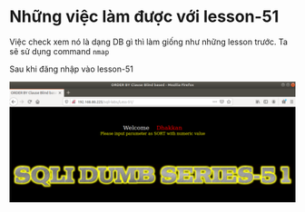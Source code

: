 # Những việc làm được với lesson-51
Việc check xem nó là dạng DB gì thì làm giống như những lesson trước. Ta sẽ sử dụng command `nmap`

Sau khi đăng nhập vào lesson-51

![](../images/lesson51/screen.png)

